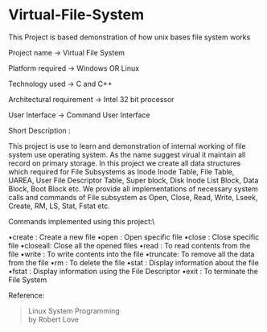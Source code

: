 # Virtual-File-System
This Project is based  demonstration of how unix bases file system works


Project name -> Virtual File System

Platform required -> Windows OR Linux

Technology used -> C and C++

Architectural requirement -> Intel 32 bit processor

User Interface -> Command User Interface 

Short Description :

This project is use to learn and demonstration of internal working of file system use operating system. As the name suggest virual it maintain all record on primary storage.
In this project we create all data structures which required for File Subsystems as Inode Inode Table, File Table, UAREA, User File Descriptor Table, Super block, Disk Inode List Block, Data Block, Boot Block etc.
We provide all implementations of necessary system calls and commands of File subsystem as Open, Close, Read, Write, Lseek, Create, RM, LS, Stat, Fstat etc.


Commands implemented using this project:\

•create  : Create a new file
•open	 : Open specific file
•close   : Close specific file
•closeall: Close all the opened files
•read	 : To read contents from the file
•write	 : To write contents into the file
•truncate: To remove all the data from the file
•rm	     : To   delete the file
•stat	 : Display information about the file
•fstat	 : Display information using the File Descriptor
•exit	 : To terminate the File System


Reference:
> Linux System Programming\
    by Robert Love



